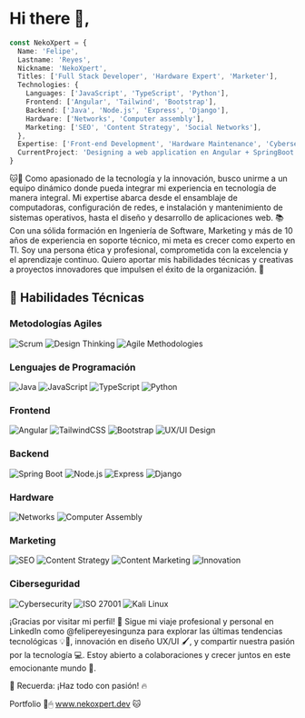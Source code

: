 # Hi there 👋, 
```typescript
const NekoXpert = {
  Name: 'Felipe',
  Lastname: 'Reyes',
  Nickname: 'NekoXpert',
  Titles: ['Full Stack Developer', 'Hardware Expert', 'Marketer'],
  Technologies: {
    Languages: ['JavaScript', 'TypeScript', 'Python'],
    Frontend: ['Angular', 'Tailwind', 'Bootstrap'],
    Backend: ['Java', 'Node.js', 'Express', 'Django'],
    Hardware: ['Networks', 'Computer assembly'],
    Marketing: ['SEO', 'Content Strategy', 'Social Networks'],
  },
  Expertise: ['Front-end Development', 'Hardware Maintenance', 'Cybersecurity', 'Strategic Marketing'],
  CurrentProject: 'Designing a web application en Angular + SpringBoot + PostgreSQL'
}
```
🐱📲 Como apasionado de la tecnología y la innovación, busco unirme a un equipo dinámico donde pueda integrar mi experiencia en tecnología de manera integral. Mi expertise abarca desde el ensamblaje de computadoras, configuración de redes, e instalación y mantenimiento de sistemas operativos, hasta el diseño y desarrollo de aplicaciones web. 📚 Con una sólida formación en Ingeniería de Software, Marketing y más de 10 años de experiencia en soporte técnico, mi meta es crecer como experto en TI. Soy una persona ética y profesional, comprometida con la excelencia y el aprendizaje continuo. Quiero aportar mis habilidades técnicas y creativas a proyectos innovadores que impulsen el éxito de la organización. 🚀

## 🌟 Habilidades Técnicas
### Metodologías Agiles
![Scrum](https://img.shields.io/badge/Scrum-6DB33F?style=for-the-badge&logo=scrumalliance&logoColor=white)
![Design Thinking](https://img.shields.io/badge/Design_Thinking-FF9E0F?style=for-the-badge&logo=mindnode&logoColor=white)
![Agile Methodologies](https://img.shields.io/badge/Agile_Methodologies-2496ED?style=for-the-badge&logo=jira&logoColor=white)

### Lenguajes de Programación
![Java](https://img.shields.io/badge/Java-e30613?style=for-the-badge&logo=java&logoColor=white)
![JavaScript](https://img.shields.io/badge/JavaScript-F7DF1E?style=for-the-badge&logo=javascript&logoColor=black)
![TypeScript](https://img.shields.io/badge/TypeScript-007ACC?style=for-the-badge&logo=typescript&logoColor=white)
![Python](https://img.shields.io/badge/Python-3776AB?style=for-the-badge&logo=python&logoColor=white)

### Frontend
![Angular](https://img.shields.io/badge/Angular-D556FF?style=for-the-badge&logo=angular&logoColor=white)
![TailwindCSS](https://img.shields.io/badge/Tailwind_CSS-38B2AC?style=for-the-badge&logo=tailwind-css&logoColor=white)
![Bootstrap](https://img.shields.io/badge/Bootstrap-563D7C?style=for-the-badge&logo=bootstrap&logoColor=white)
![UX/UI Design](https://img.shields.io/badge/UX_UI_Design-7f00ff?style=for-the-badge&logo=figma&logoColor=white)

### Backend
![Spring Boot](https://img.shields.io/badge/Spring_Boot-6DB33F?style=for-the-badge&logo=spring-boot&logoColor=white)
![Node.js](https://img.shields.io/badge/Node.js-339933?style=for-the-badge&logo=node-dot-js&logoColor=white)
![Express](https://img.shields.io/badge/Express-000000?style=for-the-badge&logo=express&logoColor=white)
![Django](https://img.shields.io/badge/Django-092E20?style=for-the-badge&logo=django&logoColor=white)

### Hardware
![Networks](https://img.shields.io/badge/Networks-0078D7?style=for-the-badge&logo=cisco&logoColor=white)
![Computer Assembly](https://img.shields.io/badge/Computer_Assembly-0048ff?style=for-the-badge&logo=computer&logoColor=white)

### Marketing
![SEO](https://img.shields.io/badge/SEO-4285F4?style=for-the-badge&logo=google&logoColor=white)
![Content Strategy](https://img.shields.io/badge/Content_Strategy-FF5722?style=for-the-badge&logo=buffer&logoColor=white)
![Content Marketing](https://img.shields.io/badge/Content_Marketing-0A66C2?style=for-the-badge&logo=buffer&logoColor=white)
![Innovation](https://img.shields.io/badge/Innovation-008080?style=for-the-badge&logo=lightbulb&logoColor=white)


### Ciberseguridad
![Cybersecurity](https://img.shields.io/badge/Cybersecurity-4511d6?style=for-the-badge&logo=security&logoColor=white)
![ISO 27001](https://img.shields.io/badge/ISO_27001-003366?style=for-the-badge&logo=iso&logoColor=white)
![Kali Linux](https://img.shields.io/badge/Kali_Linux-557C94?style=for-the-badge&logo=kalilinux&logoColor=white)



¡Gracias por visitar mi perfil! 🌟 Sigue mi viaje profesional y personal en LinkedIn como @felipereyesingunza para explorar las últimas tendencias tecnológicas 💡📡, innovación en diseño UX/UI 🖌️, y compartir nuestra pasión por la tecnología 💻. Estoy abierto a colaboraciones y crecer juntos en este emocionante mundo 🚀.

🌟 Recuerda: ¡Haz todo con pasión! 🔥

Portfolio 📂🖱 www.nekoxpert.dev 🐱
